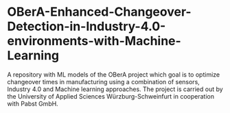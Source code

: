 # OBerA-Enhanced-Changeover-Detection-in-Industry-4.0-environments-with-Machine-Learning
A repository with ML models of the OBerA project which goal is to optimize changeover times in manufacturing using a combination of sensors, Industry 4.0 and Machine learning approaches. The project is carried out by the University of Applied Sciences Würzburg-Schweinfurt in cooperation with Pabst GmbH.

